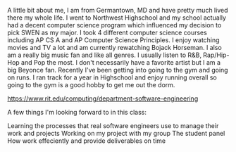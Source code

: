 A little bit about me, I am from Germantown, MD and have pretty much lived there my whole life. I went to Northwest Highschool and my school actually had a decent computer science program which influenced my decision to pick SWEN as my major. I took 4 different computer science courses including AP CS A and AP Computer Science Principles. I enjoy watching movies and TV a lot and am currently rewatching Bojack Horseman. I also am a really big music fan and like all genres. I usually listen to R&B, Rap/Hip-Hop and Pop the most. I don't necessarily have a favorite artist but I am a big Beyonce fan. Recently I've been getting into going to the gym and going on runs. I ran track for a year in Highschool and enjoy running overall so going to the gym is a good hobby to get me out the dorm.

https://www.rit.edu/computing/department-software-engineering

A few things I'm looking forward to in this class:

Learning the processes that real software engineers use to manage their work and projects
Working on my project with my group
The student panel
How work effeciently and provide deliverables on time